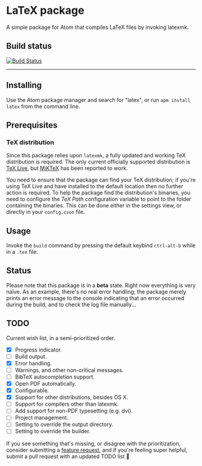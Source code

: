 # LaTeX package
A simple package for Atom that compiles LaTeX files by invoking latexmk.

## Build status
[![Build Status](https://travis-ci.org/thomasjo/atom-latex.svg?branch=master)](https://travis-ci.org/thomasjo/atom-latex)

---

## Installing
Use the Atom package manager and search for "latex", or run `apm install latex`
from the command line.

## Prerequisites
### TeX distribution
Since this package relies upon `latexmk`, a fully updated and working TeX
distribution is required. The only current officially supported distribution is
[TeX Live](https://www.tug.org/texlive/), but [MiKTeX](http://miktex.org/) has
been reported to work.

You need to ensure that the package can find your TeX distribution; if you're
using TeX Live and have installed to the default location then no further
action is required. To help the package find the distribution's binaries, you
need to configure the *TeX Path* configuration variable to point to the folder
containing the binaries. This can be done either in the settings view, or
directly in your `config.cson` file.

## Usage
Invoke the `build` command by pressing the default keybind `ctrl-alt-b` while in
a `.tex` file.

## Status
Please note that this package is in a **beta** state. Right now everything is
very naïve. As an example, there's no real error handling; the package merely
prints an error message to the console indicating that an error occurred during
the build, and to check the log file manually...

## TODO
Current wish list, in a semi-prioritized order.

- [x] Progress indicator.
- [ ] Build output.
 - [x] Error handling.
 - [ ] Warnings, and other non-critical messages.
- [ ] BibTeX autocompletion support.
- [x] Open PDF automatically.
 - [x] Configurable.
 - [x] Support for other distributions, besides OS X.
- [ ] Support for compilers other than latexmk.
 - [ ] Add support for non-PDF typesetting (e.g. dvi).
- [ ] Project management.
 - [ ] Setting to override the output directory.
 - [ ] Setting to override the builder.

If you see something that's missing, or disagree with the prioritization,
consider submitting a [feature request](https://github.com/thomasjo/atom-latex/issues?labels=feature&state=open),
and if you're feeling super helpful, submit a pull request with an updated
TODO list :sparkling_heart:
